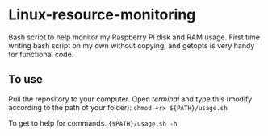 # Linux-resource-monitoring
Bash script to help monitor my Raspberry Pi disk and RAM usage. 
First time writing bash script on my own without copying, and getopts is very handy for functional code.

## To use
Pull the repository to your computer.
Open _terminal_ and type this (modify according to the path of your folder):
`chmod +rx ${PATH}/usage.sh`

To get to help for commands.
`{$PATH}/usage.sh -h`

